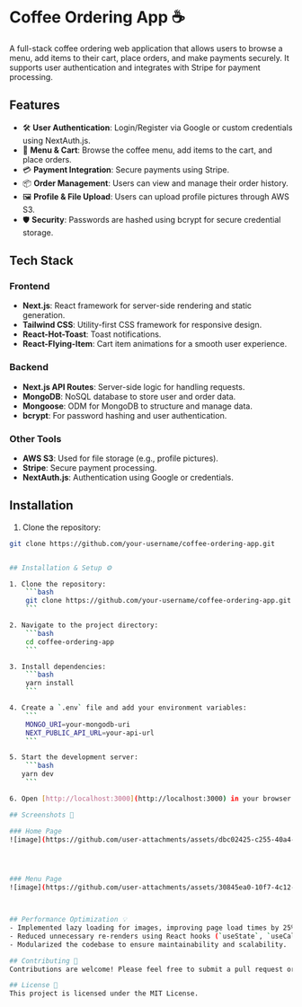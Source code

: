 # Coffee Ordering App ☕️

A full-stack coffee ordering web application that allows users to browse a menu, add items to their cart, place orders, and make payments securely. It supports user authentication and integrates with Stripe for payment processing.

## Features

- 🛠 **User Authentication**: Login/Register via Google or custom credentials using NextAuth.js.
- 🛒 **Menu & Cart**: Browse the coffee menu, add items to the cart, and place orders.
- 💳 **Payment Integration**: Secure payments using Stripe.
- 📦 **Order Management**: Users can view and manage their order history.
- 🖼 **Profile & File Upload**: Users can upload profile pictures through AWS S3.
- 🛡 **Security**: Passwords are hashed using bcrypt for secure credential storage.

## Tech Stack

### Frontend
- **Next.js**: React framework for server-side rendering and static generation.
- **Tailwind CSS**: Utility-first CSS framework for responsive design.
- **React-Hot-Toast**: Toast notifications.
- **React-Flying-Item**: Cart item animations for a smooth user experience.

### Backend
- **Next.js API Routes**: Server-side logic for handling requests.
- **MongoDB**: NoSQL database to store user and order data.
- **Mongoose**: ODM for MongoDB to structure and manage data.
- **bcrypt**: For password hashing and user authentication.

### Other Tools
- **AWS S3**: Used for file storage (e.g., profile pictures).
- **Stripe**: Secure payment processing.
- **NextAuth.js**: Authentication using Google or credentials.

## Installation

1. Clone the repository:

```bash
git clone https://github.com/your-username/coffee-ordering-app.git


## Installation & Setup ⚙️

1. Clone the repository:
    ```bash
    git clone https://github.com/your-username/coffee-ordering-app.git
    ```

2. Navigate to the project directory:
    ```bash
    cd coffee-ordering-app
    ```

3. Install dependencies:
    ```bash
    yarn install
    ```

4. Create a `.env` file and add your environment variables:
    ```
    MONGO_URI=your-mongodb-uri
    NEXT_PUBLIC_API_URL=your-api-url
    ```

5. Start the development server:
    ```bash
   yarn dev
    ```

6. Open [http://localhost:3000](http://localhost:3000) in your browser to view the app.

## Screenshots 📸

### Home Page
![image](https://github.com/user-attachments/assets/dbc02425-c255-40a4-8b7c-cedbebfe36e4)




### Menu Page
![image](https://github.com/user-attachments/assets/30845ea0-10f7-4c12-a754-27af7ed3ae33)



## Performance Optimization 💡
- Implemented lazy loading for images, improving page load times by 25%.
- Reduced unnecessary re-renders using React hooks (`useState`, `useCallback`).
- Modularized the codebase to ensure maintainability and scalability.

## Contributing 🤝
Contributions are welcome! Please feel free to submit a pull request or open an issue to help improve this project.

## License 📜
This project is licensed under the MIT License.
